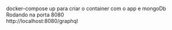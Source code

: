 docker-compose up para criar o container com o app e mongoDb <br>
Rodando na porta 8080<br>
http://localhost:8080/graphql
